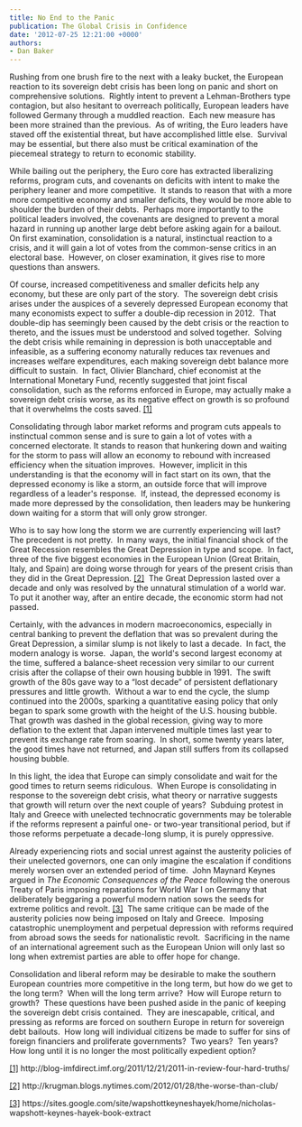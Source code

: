 ```yaml
---
title: No End to the Panic
publication: The Global Crisis in Confidence
date: '2012-07-25 12:21:00 +0000'
authors:
- Dan Baker
---
```


Rushing from one brush fire to the next with a leaky bucket, the European reaction to its sovereign debt crisis has been long on panic and short on comprehensive solutions.  Rightly intent to prevent a Lehman-Brothers type contagion, but also hesitant to overreach politically, European leaders have followed Germany through a muddled reaction.  Each new measure has been more strained than the previous.  As of writing, the Euro leaders have staved off the existential threat, but have accomplished little else.  Survival may be essential, but there also must be critical examination of the piecemeal strategy to return to economic stability.

While bailing out the periphery, the Euro core has extracted liberalizing reforms, program cuts, and covenants on deficits with intent to make the periphery leaner and more competitive.  It stands to reason that with a more more competitive economy and smaller deficits, they would be more able to shoulder the burden of their debts.  Perhaps more importantly to the political leaders involved, the covenants are designed to prevent a moral hazard in running up another large debt before asking again for a bailout.  On first examination, consolidation is a natural, instinctual reaction to a crisis, and it will gain a lot of votes from the common-sense critics in an electoral base.  However, on closer examination, it gives rise to more questions than answers.

Of course, increased competitiveness and smaller deficits help any economy, but these are only part of the story.  The sovereign debt crisis arises under the auspices of a severely depressed European economy that many economists expect to suffer a double-dip recession in 2012.  That double-dip has seemingly been caused by the debt crisis or the reaction to thereto, and the issues must be understood and solved together.  Solving the debt crisis while remaining in depression is both unacceptable and infeasible, as a suffering economy naturally reduces tax revenues and increases welfare expenditures, each making sovereign debt balance more difficult to sustain.  In fact, Olivier Blanchard, chief economist at the International Monetary Fund, recently suggested that joint fiscal consolidation, such as the reforms enforced in Europe, may actually make a sovereign debt crisis worse, as its negative effect on growth is so profound that it overwhelms the costs saved. <a id="refoot-1" href="#foot-1">[1]</a>

Consolidating through labor market reforms and program cuts appeals to instinctual common sense and is sure to gain a lot of votes with a concerned electorate. It stands to reason that hunkering down and waiting for the storm to pass will allow an economy to rebound with increased efficiency when the situation improves.  However, implicit in this understanding is that the economy will in fact start on its own, that the depressed economy is like a storm, an outside force that will improve regardless of a leader's response.  If, instead, the depressed economy is made more depressed by the consolidation, then leaders may be hunkering down waiting for a storm that will only grow stronger.

Who is to say how long the storm we are currently experiencing will last?  The precedent is not pretty.  In many ways, the initial financial shock of the Great Recession resembles the Great Depression in type and scope.  In fact, three of the five biggest economies in the European Union (Great Britain, Italy, and Spain) are doing worse through for years of the present crisis than they did in the Great Depression. <a id="refoot-2" href="#foot-2">[2]</a>  The Great Depression lasted over a decade and only was resolved by the unnatural stimulation of a world war.  To put it another way, after an entire decade, the economic storm had not passed.

Certainly, with the advances in modern macroeconomics, especially in central banking to prevent the deflation that was so prevalent during the Great Depression, a similar slump is not likely to last a decade.  In fact, the modern analogy is worse.  Japan, the world's second largest economy at the time, suffered a balance-sheet recession very similar to our current crisis after the collapse of their own housing bubble in 1991.  The swift growth of the 80s gave way to a “lost decade” of persistent deflationary pressures and little growth.  Without a war to end the cycle, the slump continued into the 2000s, sparking a quantitative easing policy that only began to spark some growth with the height of the U.S. housing bubble.  That growth was dashed in the global recession, giving way to more deflation to the extent that Japan intervened multiple times last year to prevent its exchange rate from soaring.  In short, some twenty years later, the good times have not returned, and Japan still suffers from its collapsed housing bubble.

In this light, the idea that Europe can simply consolidate and wait for the good times to return seems ridiculous.  When Europe is consolidating in response to the sovereign debt crisis, what theory or narrative suggests that growth will return over the next couple of years?  Subduing protest in Italy and Greece with unelected technocratic governments may be tolerable if the reforms represent a painful one- or two-year transitional period, but if those reforms perpetuate a decade-long slump, it is purely oppressive.

Already experiencing riots and social unrest against the austerity policies of their unelected governors, one can only imagine the escalation if conditions merely worsen over an extended period of time.  John Maynard Keynes argued in <em>The Economic Consequences of the Peace</em> following the onerous Treaty of Paris imposing reparations for World War I on Germany that deliberately beggaring a powerful modern nation sows the seeds for extreme politics and revolt. <a id="refoot-3" href="#foot-3">[3]</a>  The same critique can be made of the austerity policies now being imposed on Italy and Greece.  Imposing catastrophic unemployment and perpetual depression with reforms required from abroad sows the seeds for nationalistic revolt.  Sacrificing in the name of an international agreement such as the European Union will only last so long when extremist parties are able to offer hope for change.

Consolidation and liberal reform may be desirable to make the southern European countries more competitive in the long term, but how do we get to the long term?  When will the long term arrive?  How will Europe return to growth?  These questions have been pushed aside in the panic of keeping the sovereign debt crisis contained.  They are inescapable, critical, and pressing as reforms are forced on southern Europe in return for sovereign debt bailouts.  How long will individual citizens be made to suffer for sins of foreign financiers and proliferate governments?  Two years?  Ten years?  How long until it is no longer the most politically expedient option?

<p id="foot-1"><a href="#refoot-1">[1]</a> http://blog-imfdirect.imf.org/2011/12/21/2011-in-review-four-hard-truths/</p>
<p id="foot-2"><a href="#refoot-2">[2]</a> http://krugman.blogs.nytimes.com/2012/01/28/the-worse-than-club/</p>
<p id="foot-3"><a href="#refoot-3">[3]</a> https://sites.google.com/site/wapshottkeyneshayek/home/nicholas-wapshott-keynes-hayek-book-extract</p>
